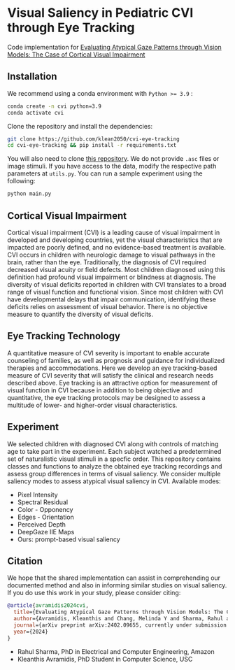 # Visual Saliency in Pediatric CVI through Eye Tracking

Code implementation for [Evaluating Atypical Gaze Patterns through Vision Models: The Case of Cortical Visual Impairment](https://arxiv.org/abs/2402.09655)

## Installation

We recommend using a conda environment with ``Python >= 3.9`` :

```bash
conda create -n cvi python=3.9
conda activate cvi
```

Clone the repository and install the dependencies:

```bash
git clone https://github.com/klean2050/cvi-eye-tracking
cd cvi-eye-tracking && pip install -r requirements.txt
```

You will also need to clone [this repository](https://github.com/matthias-k/DeepGaze). We do not provide `.asc` files or image stimuli. If you have access to the data, modify the respective path parameters at `utils.py`. You can run a sample experiment using the following:

```bash
python main.py
```

## Cortical Visual Impairment

Cortical visual impairment (CVI) is a leading cause of visual impairment in developed and developing countries, yet the visual characteristics that are impacted are poorly defined, and no evidence-based treatment is available. CVI occurs in children with neurologic damage to visual pathways in the brain, rather than the eye. Traditionally, the diagnosis of CVI required decreased visual acuity or field defects. Most children diagnosed using this definition had profound visual impairment or blindness at diagnosis. The diversity of visual deficits reported in children with CVI translates to a broad range of visual function and functional vision. Since most children with CVI have developmental delays that impair communication, identifying these deficits relies on assessment of visual behavior. There is no objective measure to quantify the diversity of visual deficits.

## Eye Tracking Technology

A quantitative measure of CVI severity is important to enable accurate counseling of families, as well as prognosis and guidance for individualized therapies and accommodations. Here we develop an eye tracking-based measure of CVI severity that will satisfy the clinical and research needs described above. Eye tracking is an attractive option for measurement of visual function in CVI because in addition to being objective and quantitative, the eye tracking protocols may be designed to assess a multitude of lower- and higher-order visual characteristics.

## Experiment

We selected children with diagnosed CVI along with controls of matching age to take part in the experiment. Each subject watched a predetermined set of naturalistic visual stimuli in a specfic order. This repository contains classes and functions to analyze the obtained eye tracking recordings and assess group differences in terms of visual saliency. We consider multiple saliency modes to assess atypical visual saliency in CVI. Available modes:

* Pixel Intensity
* Spectral Residual
* Color - Opponency
* Edges - Orientation
* Perceived Depth
* DeepGaze IIE Maps
* Ours: prompt-based visual saliency

## Citation

We hope that the shared implementation can assist in comprehending our documented method and also in informing similar studies on visual saliency. If you do use this work in your study, please consider citing:

```bibtex
@article{avramidis2024cvi,
  title={Evaluating Atypical Gaze Patterns through Vision Models: The Case of Cortical Visual Impairment},
  author={Avramidis, Kleanthis and Chang, Melinda Y and Sharma, Rahul and Borchert, Mark S and Narayanan, Shrikanth},
  journal={arXiv preprint arXiv:2402.09655, currently under submission for IEEE EMBC 2024},
  year={2024}
}
```

* Rahul Sharma, PhD in Electrical and Computer Engineering, Amazon
* Kleanthis Avramidis, PhD Student in Computer Science, USC

